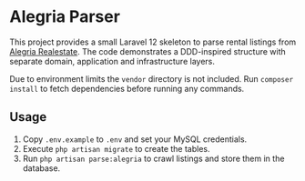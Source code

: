# Alegria Parser

This project provides a small Laravel 12 skeleton to parse rental listings from [Alegria Realestate](https://alegria-realestate.com/ru/long-term). The code demonstrates a DDD-inspired structure with separate domain, application and infrastructure layers.

Due to environment limits the `vendor` directory is not included. Run `composer install` to fetch dependencies before running any commands.

## Usage

1. Copy `.env.example` to `.env` and set your MySQL credentials.
2. Execute `php artisan migrate` to create the tables.
3. Run `php artisan parse:alegria` to crawl listings and store them in the database.